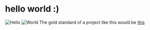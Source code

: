 # hello world :)
![Hello](https://www.himgs.com/imagenes/hello/social/hello-fb-logo.png)
![World](https://upload.wikimedia.org/wikipedia/commons/9/97/The_Earth_seen_from_Apollo_17.jpg)
The gold standard of a project like this would be [this](https://coronavirus.jhu.edu/map.html)